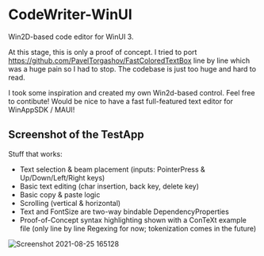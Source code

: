 
# CodeWriter-WinUI
Win2D-based code editor for WinUI 3.

At this stage, this is only a proof of concept. 
I tried to port https://github.com/PavelTorgashov/FastColoredTextBox line by line which was a huge pain so I had to stop. The codebase is just too huge and hard to read.

I took some inspiration and created my own Win2d-based control. Feel free to contibute! Would be nice to have a fast full-featured text editor for WinAppSDK / MAUI!

## Screenshot of the TestApp
Stuff that works:
- Text selection & beam placement (inputs: PointerPress & Up/Down/Left/Right keys)
- Basic text editing (char insertion, back key, delete key)
- Basic copy & paste logic
- Scrolling (vertical & horizontal)
- Text and FontSize are two-way bindable DependencyProperties
- Proof-of-Concept syntax highlighting shown with a ConTeXt example file (only line by line Regexing for now; tokenization comes in the future)

![Screenshot 2021-08-25 165128](https://user-images.githubusercontent.com/13318246/130813418-299abb0c-d33d-4041-98f5-ff81b06a47b1.png)
